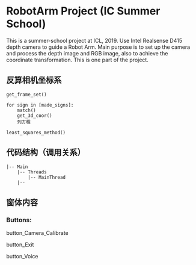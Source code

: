 # RobotArm Project (IC Summer School)
This is a summer-school project at ICL, 2019. Use Intel Realsense D415 depth camera to guide a Robot Arm. Main purpose is to set up the camera and process the depth image and RGB image, also to achieve the coordinate transformation. This is one part of the project.

## 反算相机坐标系
```
get_frame_set()

for sign in [made_signs]:
	match()
	get_3d_coor()
	列方程

least_squares_method()
```

## 代码结构（调用关系）
```
|-- Main
    |-- Threads
        |-- MainThread
    |-- 

```

## 窗体内容

### Buttons:

button_Camera_Calibrate

button_Exit

button_Voice
